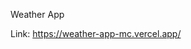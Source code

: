 Weather App

Link: <a href="https://weather-app-mc.vercel.app/">https://weather-app-mc.vercel.app/</a>
